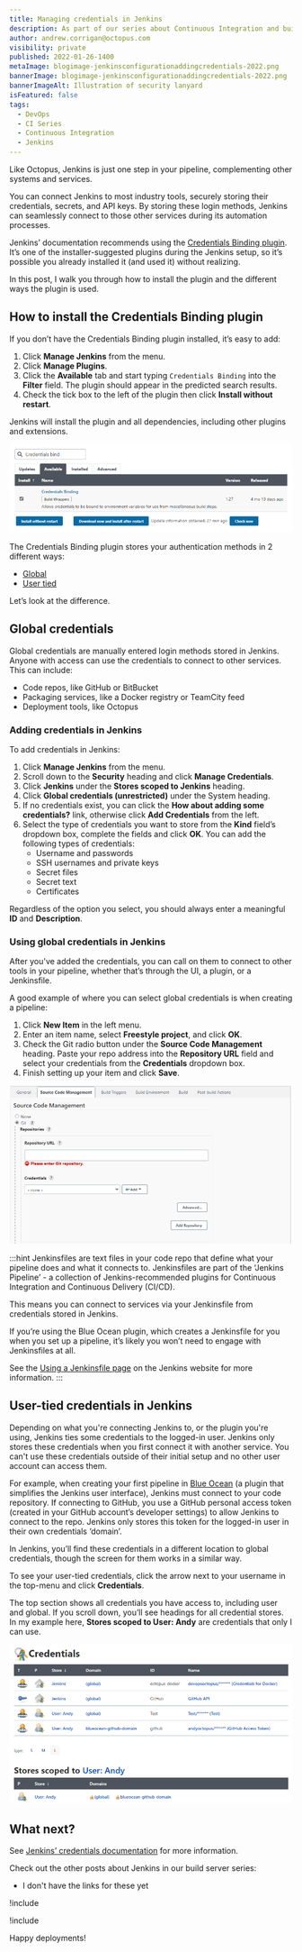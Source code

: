 ```yaml
---
title: Managing credentials in Jenkins
description: As part of our series about Continuous Integration and build servers, we take a look at the best way to manage credentials in Jenkins with the Credentials Binding plugin.
author: andrew.corrigan@octopus.com
visibility: private
published: 2022-01-26-1400
metaImage: blogimage-jenkinsconfigurationaddingcredentials-2022.png
bannerImage: blogimage-jenkinsconfigurationaddingcredentials-2022.png
bannerImageAlt: Illustration of security lanyard 
isFeatured: false
tags:
  - DevOps
  - CI Series
  - Continuous Integration
  - Jenkins
---
```


Like Octopus, Jenkins is just one step in your pipeline, complementing other systems and services.

You can connect Jenkins to most industry tools, securely storing their credentials, secrets, and API keys. By storing these login methods, Jenkins can seamlessly connect to those other services during its automation processes.

Jenkins’ documentation recommends using the [Credentials Binding plugin](https://plugins.jenkins.io/credentials-binding/). It’s one of the installer-suggested plugins during the Jenkins setup, so it’s possible you already installed it (and used it) without realizing.

In this post, I walk you through how to install the plugin and the different ways the plugin is used.

## How to install the Credentials Binding plugin

If you don’t have the Credentials Binding plugin installed, it’s easy to add:

1. Click **Manage Jenkins** from the menu.
1. Click **Manage Plugins**.
1. Click the **Available** tab and start typing `Credentials Binding` into the **Filter** field. The plugin should appear in the predicted search results.
1. Check the tick box to the left of the plugin then click **Install without restart**.

Jenkins will install the plugin and all dependencies, including other plugins and extensions.

![The Manage Plugin screen with the 'Credentials Binding plugin' found in the store and ready to install](install-credentials-binding-plugin.png)

The Credentials Binding plugin stores your authentication methods in 2 different ways: 

- [Global](#global-credentials)
- [User tied](#user-tied-credentials)

Let’s look at the difference.

## Global credentials

Global credentials are manually entered login methods stored in Jenkins. Anyone with access can use the credentials to connect to other services. This can include:

-	Code repos, like GitHub or BitBucket
-	Packaging services, like a Docker registry or TeamCity feed
-	Deployment tools, like Octopus

### Adding credentials in Jenkins

To add credentials in Jenkins:

1. Click **Manage Jenkins** from the menu.
1. Scroll down to the **Security** heading and click **Manage Credentials**.
1. Click **Jenkins** under the **Stores scoped to Jenkins** heading.
1. Click **Global credentials (unrestricted)** under the System heading.
1. If no credentials exist, you can click the **How about adding some credentials?** link, otherwise click **Add Credentials** from the left.
1. Select the type of credentials you want to store from the **Kind** field’s dropdown box, complete the fields and click **OK**. You can add the following types of credentials:
   - Username and passwords
   - SSH usernames and private keys
   - Secret files
   - Secret text
   - Certificates

Regardless of the option you select, you should always enter a meaningful **ID** and **Description**.

### Using global credentials in Jenkins

After you've added the credentials, you can call on them to connect to other tools in your pipeline, whether that’s through the UI, a plugin, or a Jenkinsfile.

A good example of where you can select global credentials is when creating a pipeline:

1. Click **New Item** in the left menu.
1. Enter an item name, select **Freestyle project**, and click **OK**.
1. Check the Git radio button under the **Source Code Management** heading. Paste your repo address into the **Repository URL** field and select your credentials from the **Credentials** dropdown box.
1. Finish setting up your item and click **Save**.

![The Jenkins freestyle project setup screen showing an example of where you can select global credentials](freestyle-project-setup.png)

:::hint
Jenkinsfiles are text files in your code repo that define what your pipeline does and what it connects to. Jenkinsfiles are part of the ‘Jenkins Pipeline’ - a collection of Jenkins-recommended plugins for Continuous Integration and Continuous Delivery (CI/CD).

This means you can connect to services via your Jenkinsfile from credentials stored in Jenkins.

If you’re using the Blue Ocean plugin, which creates a Jenkinsfile for you when you set up a pipeline, it’s likely you won’t need to engage with Jenkinsfiles at all.

See the [Using a Jenkinsfile page](https://www.jenkins.io/doc/book/pipeline/jenkinsfile/) on the Jenkins website for more information.
:::

## User-tied credentials in Jenkins

Depending on what you're connecting Jenkins to, or the plugin you're using, Jenkins ties some credentials to the logged-in user. Jenkins only stores these credentials when you first connect it with another service. You can't use these credentials outside of their initial setup and no other user account can access them.

For example, when creating your first pipeline in [Blue Ocean](https://plugins.jenkins.io/blueocean/) (a plugin that simplifies the Jenkins user interface), Jenkins must connect to your code repository. If connecting to GitHub, you use a GitHub personal access token (created in your GitHub account’s developer settings) to allow Jenkins to connect to the repo. Jenkins only stores this token for the logged-in user in their own credentials ‘domain’.

In Jenkins, you’ll find these credentials in a different location to global credentials, though the screen for them works in a similar way. 

To see your user-tied credentials, click the arrow next to your username in the top-menu and click **Credentials**.

The top section shows all credentials you have access to, including user and global. If you scroll down, you’ll see headings for all credential stores. In my example here, **Stores scoped to User: Andy** are credentials that only I can use.

![An example of user-tied credentials in Jenkins](user-tied-credentials.png)

## What next?

See [Jenkins’ credentials documentation](https://www.jenkins.io/doc/book/using/using-credentials/) for more information.

Check out the other posts about Jenkins in our build server series:

- I don't have the links for these yet

!include <jenkins-webinar-jan-2022>

!include <q1-2022-newsletter-cta>

Happy deployments!